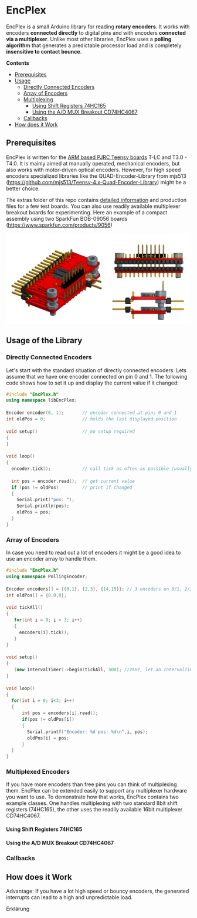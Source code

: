 # EncPlex
EncPlex is a small Arduino library for reading **rotary encoders**. It works with encoders **connected directly** to digital pins and with encoders **connected via a multiplexer**. Unlike most other libraries, EncPlex uses a **polling algorithm** that generates a predictable processor load and is completely **insensitive to contact bounce**.

**Contents**
<!-- vscode-markdown-toc -->
* [Prerequisites](#Prerequisites)
* [Usage](#Usage)
	* [Directly Connected Encoders](#DirectlyConnectedEncoders)
	* [Array of Encoders](#ArrayofEncoders)
	* [Multiplexing](#Multiplexing)
		* [Using Shift Registers 74HC165](#UsingShiftRegisters74HC165)
		* [Using the A/D MUX Breakout CD74HC4067](#UsingtheADMUXBreakoutCD74HC4067)
	* [Callbacks](#Callbacks)
* [How does it Work](#HowdoesitWork)

<!-- vscode-markdown-toc-config
	numbering=false
	autoSave=true
	/vscode-markdown-toc-config -->
<!-- /vscode-markdown-toc -->


## <a name='Prerequisites'></a>Prerequisites
EncPlex is written for the [ARM based PJRC Teensy boards](https://www.pjrc.com/teensy/) T-LC and T3.0 - T4.0. It is mainly aimed at manually operated, mechanical encoders, but also works with motor-driven optical encoders. However, for high speed encoders specialized libraries like the QUAD-Encoder-Library from mjs513 (https://github.com/mjs513/Teensy-4.x-Quad-Encoder-Library) might be a better choice.

The extras folder of this repo contains [detailed information](extras/README.md) and production files for a few test boards. You can also use readily available multiplexer breakout boards for experimenting. Here an example of a compact assembly using two SparkFun BOB-09056 boards (https://www.sparkfun.com/products/9056)

![](extras/Boards/MPX_4067/assembly3d.jpg)

## <a name='Usage'></a>Usage of the Library

### <a name='DirectlyConnectedEncoders'></a>Directly Connected Encoders

Let's start with the standard situation of directly connected encoders. Lets assume that we have one encoder connected on pin 0 and 1. The following code shows how to set it up and display the current value if it changed:
```c++
#include "EncPlex.h"
using namespace libEncPlex;

Encoder encoder(0, 1);       // encoder connected at pins 0 and 1
int oldPos = 0;              // holds the last displayed position

void setup()                 // no setup required
{
}

void loop()
{
  encoder.tick();            // call tick as often as possible (usually 1-2kHz)

  int pos = encoder.read();  // get current value
  if (pos != oldPos)         // print if changed
  {
    Serial.print("pos: ");
    Serial.println(pos);
    oldPos = pos;
  }
}
```

### <a name='ArrayofEncoders'></a>Array of Encoders
In case you need to read out a lot of encoders it might be a good idea to use an encoder array to handle them.

```c++
#include "EncPlex.h"
using namespace PollingEncoder;

Encoder encoders[] = {{0,1}, {2,3}, {14,15}}; // 3 encoders on 0/1, 2/3 and 3/4
int oldPos[] = {0,0,0};

void tickAll()
{
   for(int i = 0; i < 3; i++)
   {
     encoders[i].tick();
   }
}

void setup()
{
   (new IntervalTimer)->begin(tickAll, 500); //2kHz, let an IntervalTimer do the tick work in the background...
}

void loop()
{
  for(int i = 0; i<3; i++)
  {
      int pos = encoders[i].read();
      if(pos != oldPos[i])
      {
        Serial.printf("Encoder: %d pos: %d\n",i, pos);
        oldPos[i] = pos;
      }
  }
}

```

### <a name='Multiplexing'></a>Multiplexed Encoders

If you have more encoders than free pins you can think of multiplexing them. EncPlex can be extended easily to support any multiplexer hardware you want to use. To demonstrate how that works, EncPlex contains two example classes. One handles multiplexing with two standard 8bit shift registers (74HC165), the other uses the readily available 16bit multiplexer CD74HC4067.

#### <a name='UsingShiftRegisters74HC165'></a>Using Shift Registers 74HC165

#### <a name='UsingtheADMUXBreakoutCD74HC4067'></a>Using the A/D MUX Breakout CD74HC4067

### <a name='Callbacks'></a>Callbacks


## <a name='HowdoesitWork'></a>How does it Work

Advantage: If you have a lot high speed or bouncy encoders, the generated interrupts can lead to a high and unpredictable load.

Erklärung